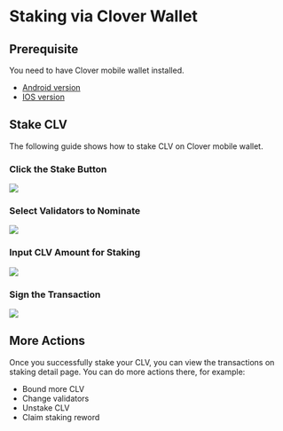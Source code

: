 # Staking via Clover Wallet

## Prerequisite

You need to have Clover mobile wallet installed.

* [Android version](https://play.google.com/store/apps/details?id=com.clover.finance.wallet\&hl=en\_US\&gl=US)
* [IOS version](https://apps.apple.com/app/clover-wallet/id1570072858)

## Stake CLV

The following guide shows how to stake CLV on Clover mobile wallet.

### Click the Stake Button

![](<../../.gitbook/assets/image (94).png>)

### Select Validators to Nominate

![](<../../.gitbook/assets/image (93) (1).png>)

### Input CLV Amount for Staking

![](<../../.gitbook/assets/image (91).png>)

### Sign the Transaction

![](<../../.gitbook/assets/image (89).png>)

## More Actions

Once you successfully stake your CLV, you can view the transactions on staking detail page. You can do more actions there, for example:

* Bound more CLV
* Change validators
* Unstake CLV
* Claim staking reword



